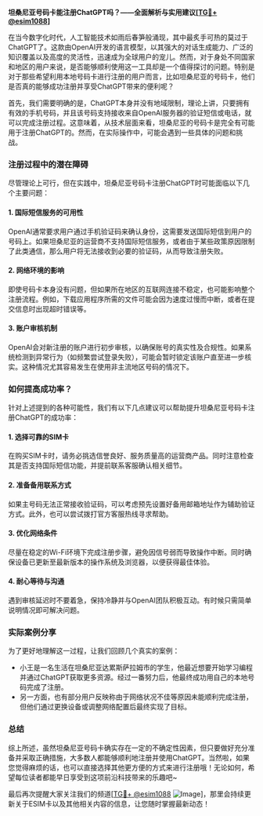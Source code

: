**坦桑尼亚号码卡能注册ChatGPT吗？——全面解析与实用建议[[TG💪+ @esim1088](https://t.me/s/esim1088)]**

在当今数字化时代，人工智能技术如雨后春笋般涌现，其中最炙手可热的莫过于ChatGPT了。这款由OpenAI开发的语言模型，以其强大的对话生成能力、广泛的知识覆盖以及高度的灵活性，迅速成为全球用户的宠儿。然而，对于身处不同国家和地区的用户来说，是否能够顺利使用这一工具却是一个值得探讨的问题。特别是对于那些希望利用本地号码卡进行注册的用户而言，比如坦桑尼亚的号码卡，他们是否真的能够成功注册并享受ChatGPT带来的便利呢？

首先，我们需要明确的是，ChatGPT本身并没有地域限制，理论上讲，只要拥有有效的手机号码，并且该号码支持接收来自OpenAI服务器的验证短信或电话，就可以完成注册过程。这意味着，从技术层面来看，坦桑尼亚的号码卡是完全有可能用于注册ChatGPT的。然而，在实际操作中，可能会遇到一些具体的问题和挑战。

### 注册过程中的潜在障碍

尽管理论上可行，但在实践中，坦桑尼亚号码卡注册ChatGPT时可能面临以下几个主要问题：

#### 1. **国际短信服务的可用性**
   OpenAI通常要求用户通过手机验证码来确认身份，这需要发送国际短信到用户的号码上。如果坦桑尼亚的运营商不支持国际短信服务，或者由于某些政策原因限制了此类通信，那么用户将无法接收到必要的验证码，从而导致注册失败。

#### 2. **网络环境的影响**
   即使号码卡本身没有问题，但如果所在地区的互联网连接不稳定，也可能影响整个注册流程。例如，下载应用程序所需的文件可能会因为速度过慢而中断，或者在提交信息时出现超时错误等。

#### 3. **账户审核机制**
   OpenAI会对新注册的账户进行初步审核，以确保账号的真实性及合规性。如果系统检测到异常行为（如频繁尝试登录失败），可能会暂时锁定该账户直至进一步核实。这种情况尤其容易发生在使用非主流地区号码的情况下。

### 如何提高成功率？

针对上述提到的各种可能性，我们有以下几点建议可以帮助提升坦桑尼亚号码卡注册ChatGPT的成功率：

#### 1. **选择可靠的SIM卡**
   在购买SIM卡时，请务必挑选信誉良好、服务质量高的运营商产品。同时注意检查其是否支持国际短信功能，并提前联系客服确认相关细节。

#### 2. **准备备用联系方式**
   如果主号码无法正常接收验证码，可以考虑预先设置好备用邮箱地址作为辅助验证方式。此外，也可以尝试拨打官方客服热线寻求帮助。

#### 3. **优化网络条件**
   尽量在稳定的Wi-Fi环境下完成注册步骤，避免因信号弱而导致操作中断。同时确保设备已更新至最新版本的操作系统及浏览器，以便获得最佳体验。

#### 4. **耐心等待与沟通**
   遇到审核延迟时不要着急，保持冷静并与OpenAI团队积极互动。有时候只需简单说明情况即可解决问题。

### 实际案例分享

为了更好地理解这一过程，让我们回顾几个真实的案例：
- 小王是一名生活在坦桑尼亚达累斯萨拉姆市的学生，他最近想要开始学习编程并通过ChatGPT获取更多资源。经过一番努力后，他最终成功用自己的本地号码完成了注册。
- 另一方面，也有部分用户反映称由于网络状况不佳等原因未能顺利完成注册，但他们通过更换设备或调整网络配置后最终实现了目标。

### 总结

综上所述，虽然坦桑尼亚号码卡确实存在一定的不确定性因素，但只要做好充分准备并采取正确措施，大多数人都能够顺利地注册并使用ChatGPT。当然啦，如果您觉得麻烦的话，也可以直接选择其他更方便的方式来进行注册哦！无论如何，希望每位读者都能早日享受到这项前沿科技带来的乐趣吧~

最后再次提醒大家关注我们的频道[[TG💪+ @esim1088](https://t.me/s/esim1088) ![Image](https://i.postimg.cc/4NQfJmqS/Snipaste-2025-05-13-00-14-12.png)]，那里会持续更新关于ESIM卡以及其他相关内容的信息，让您随时掌握最新动态！